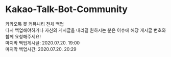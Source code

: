 # Kakao-Talk-Bot-Community
 카카오톡 봇 커뮤니티 전체 백업<br>
 다시 백업해야하거나 자신의 게시글을 내리길 원하시는 분은 이슈에 해당 게시글 번호와 함께 요청해주세요!<br>
마지막 백업게시글: 2020.07.20. 19:00<br>
마지막 백업시간: 2020.07.20. 20:29<br>